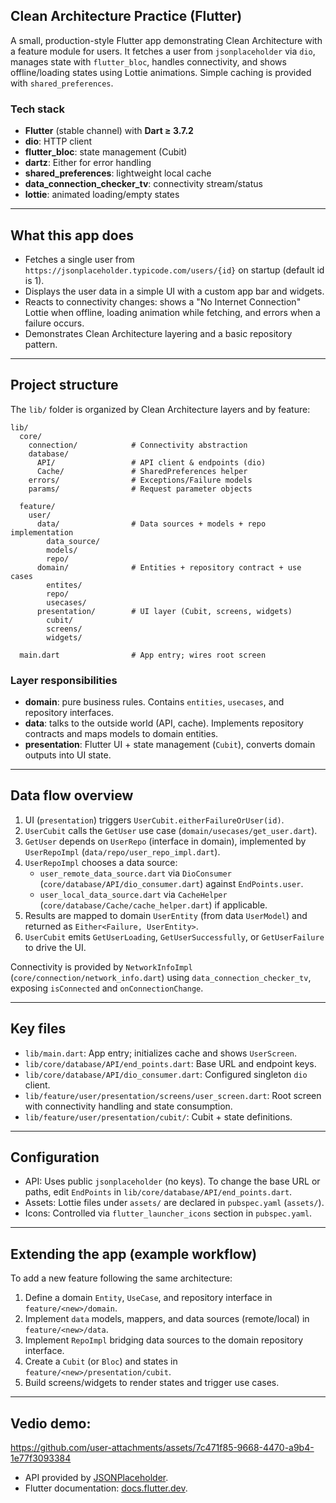 ## Clean Architecture Practice (Flutter)

A small, production-style Flutter app demonstrating Clean Architecture with a feature module for users. It fetches a user from `jsonplaceholder` via `dio`, manages state with `flutter_bloc`, handles connectivity, and shows offline/loading states using Lottie animations. Simple caching is provided with `shared_preferences`.

### Tech stack
- **Flutter** (stable channel) with **Dart ≥ 3.7.2**
- **dio**: HTTP client
- **flutter_bloc**: state management (Cubit)
- **dartz**: Either for error handling
- **shared_preferences**: lightweight local cache
- **data_connection_checker_tv**: connectivity stream/status
- **lottie**: animated loading/empty states

---

## What this app does
- Fetches a single user from `https://jsonplaceholder.typicode.com/users/{id}` on startup (default id is 1).
- Displays the user data in a simple UI with a custom app bar and widgets.
- Reacts to connectivity changes: shows a "No Internet Connection" Lottie when offline, loading animation while fetching, and errors when a failure occurs.
- Demonstrates Clean Architecture layering and a basic repository pattern.

---

## Project structure
The `lib/` folder is organized by Clean Architecture layers and by feature:

```text
lib/
  core/
    connection/            # Connectivity abstraction
    database/
      API/                 # API client & endpoints (dio)
      Cache/               # SharedPreferences helper
    errors/                # Exceptions/Failure models
    params/                # Request parameter objects

  feature/
    user/
      data/                # Data sources + models + repo implementation
        data_source/
        models/
        repo/
      domain/              # Entities + repository contract + use cases
        entites/
        repo/
        usecases/
      presentation/        # UI layer (Cubit, screens, widgets)
        cubit/
        screens/
        widgets/

  main.dart                # App entry; wires root screen
```

### Layer responsibilities
- **domain**: pure business rules. Contains `entities`, `usecases`, and repository interfaces.
- **data**: talks to the outside world (API, cache). Implements repository contracts and maps models to domain entities.
- **presentation**: Flutter UI + state management (`Cubit`), converts domain outputs into UI state.

---

## Data flow overview
1. UI (`presentation`) triggers `UserCubit.eitherFailureOrUser(id)`.
2. `UserCubit` calls the `GetUser` use case (`domain/usecases/get_user.dart`).
3. `GetUser` depends on `UserRepo` (interface in domain), implemented by `UserRepoImpl` (`data/repo/user_repo_impl.dart`).
4. `UserRepoImpl` chooses a data source:
   - `user_remote_data_source.dart` via `DioConsumer` (`core/database/API/dio_consumer.dart`) against `EndPoints.user`.
   - `user_local_data_source.dart` via `CacheHelper` (`core/database/Cache/cache_helper.dart`) if applicable.
5. Results are mapped to domain `UserEntity` (from data `UserModel`) and returned as `Either<Failure, UserEntity>`.
6. `UserCubit` emits `GetUserLoading`, `GetUserSuccessfully`, or `GetUserFailure` to drive the UI.

Connectivity is provided by `NetworkInfoImpl` (`core/connection/network_info.dart`) using `data_connection_checker_tv`, exposing `isConnected` and `onConnectionChange`.

---

## Key files
- `lib/main.dart`: App entry; initializes cache and shows `UserScreen`.
- `lib/core/database/API/end_points.dart`: Base URL and endpoint keys.
- `lib/core/database/API/dio_consumer.dart`: Configured singleton `dio` client.
- `lib/feature/user/presentation/screens/user_screen.dart`: Root screen with connectivity handling and state consumption.
- `lib/feature/user/presentation/cubit/`: Cubit + state definitions.

---

## Configuration
- API: Uses public `jsonplaceholder` (no keys). To change the base URL or paths, edit `EndPoints` in `lib/core/database/API/end_points.dart`.
- Assets: Lottie files under `assets/` are declared in `pubspec.yaml` (`assets/`).
- Icons: Controlled via `flutter_launcher_icons` section in `pubspec.yaml`.

---

## Extending the app (example workflow)
To add a new feature following the same architecture:
1. Define a domain `Entity`, `UseCase`, and repository interface in `feature/<new>/domain`.
2. Implement `data` models, mappers, and data sources (remote/local) in `feature/<new>/data`.
3. Implement `RepoImpl` bridging data sources to the domain repository interface.
4. Create a `Cubit` (or `Bloc`) and states in `feature/<new>/presentation/cubit`.
5. Build screens/widgets to render states and trigger use cases.

---

## Vedio demo:

https://github.com/user-attachments/assets/7c471f85-9668-4470-a9b4-1e77f3093384



- API provided by [JSONPlaceholder](https://jsonplaceholder.typicode.com/).
- Flutter documentation: [docs.flutter.dev](https://docs.flutter.dev/).
